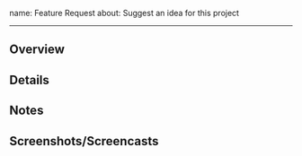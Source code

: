 name: Feature Request
about: Suggest an idea for this project

---

## Overview

<!-- Required - Why do you think this feature could improve the quality of this project? -->

## Details

<!-- Optional - List the key features of the feature as bullet points. -->

## Notes

<!-- Optional - List additional notes/references as bullet points. -->

## Screenshots/Screencasts

<!-- Optional - Provide supporting image/video/design. -->
